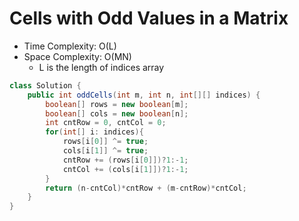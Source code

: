 # Cells with Odd Values in a Matrix

- Time Complexity: O(L)
- Space Complexity: O(MN)
  - L is the length of indices array

```java
class Solution {
    public int oddCells(int m, int n, int[][] indices) {
        boolean[] rows = new boolean[m];
        boolean[] cols = new boolean[n];
        int cntRow = 0, cntCol = 0;
        for(int[] i: indices){
            rows[i[0]] ^= true;
            cols[i[1]] ^= true;
            cntRow += (rows[i[0]])?1:-1;
            cntCol += (cols[i[1]])?1:-1;
        }
        return (n-cntCol)*cntRow + (m-cntRow)*cntCol;
    }
}
```
